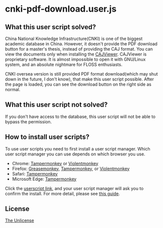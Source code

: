 # cnki-pdf-download.user.js

## What this user script solved?

China National Knowledge Infrastructure(CNKI) is one of the biggest academic database in China. However, it doesn't provide the PDF download button for a master's thesis, instead of providing the CAJ format. You can view the documents only when installing the [CAJViewer](http://cajviewer.cnki.net/). CAJViewer is proprietary software. It is almost impossible to open it with GNU/Linux system, and an absolute nightmare for FLOSS enthusiasts.

CNKI oversea version is still provided PDF format download(which may shut down in the future, I don't know), that make this user script possible. After the page is loaded, you can see the download button on the right side as normal. 

## What this user script not solved?

If you don't have access to the database, this user script will not be able to bypass the permission.

## How to install user scripts?

To use user scripts you need to first install a user script manager. Which user script manager you can use depends on which browser you use.
- Chrome: [Tampermonkey](https://chrome.google.com/webstore/detail/tampermonkey/dhdgffkkebhmkfjojejmpbldmpobfkfo) or [Violentmonkey](https://chrome.google.com/webstore/detail/violent-monkey/jinjaccalgkegednnccohejagnlnfdag)
- Firefox: [Greasemonkey](https://addons.mozilla.org/firefox/addon/greasemonkey/), [Tampermonkey](https://addons.mozilla.org/firefox/addon/tampermonkey/), or [Violentmonkey](https://addons.mozilla.org/firefox/addon/violentmonkey/)
- Safari: [Tampermonkey](http://tampermonkey.net/?browser=safari)
- Microsoft Edge: [Tampermonkey](https://www.microsoft.com/store/p/tampermonkey/9nblggh5162s)

Click the [userscript link](https://tomcat.one/git/tom/cnki-pdf-download.user.js/raw/branch/master/cnki-pdf-download.user.js), and your user script manager will ask you to confirm the install. For more detail, please see [this guide](https://greasyfork.org/en/help/installing-user-scripts). 

## License
[The Unlicense](LICENSE)

